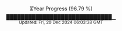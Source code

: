<p align="center">
⏳Year Progress (96.79 %)<br>
█████████████████████████████▁ <br>
<sub>Updated: Fri, 20 Dec 2024 06:03:38 GMT</sub>
</p>

